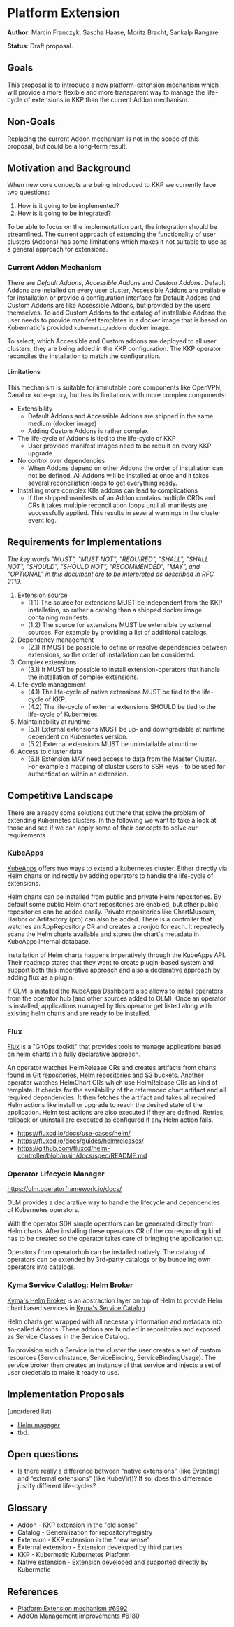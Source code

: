 # Platform Extension

**Author**: Marcin Franczyk, Sascha Haase, Moritz Bracht, Sankalp Rangare

**Status**: Draft proposal.

## Goals

This proposal is to introduce a new platform-extension mechanism which will
provide a more flexible and more transparent way to manage the life-cycle of
extensions in KKP than the current Addon mechanism.

## Non-Goals

Replacing the current Addon mechanism is not in the scope of this proposal, but
could be a long-term result.

## Motivation and Background

When new core concepts are being introduced to KKP we currently face two
questions:

1. How is it going to be implemented?
2. How is it going to be integrated?

To be able to focus on the implementation part, the integration should be
streamlined. The current approach of extending the functionality of user
clusters (Addons) has some limitations which makes it not suitable to use as a
general approach for extensions.

### Current Addon Mechanism

There are *Default Addons*, *Accessible Addons* and *Custom Addons*. Default
Addons are installed on every user cluster, Accessible Addons are available for
installation or provide a configuration interface for Default Addons and Custom
Addons are like Accessible Addons, but provided by the users themselves.  To
add Custom Addons to the catalog of installable Addons the user needs to
provide manifest templates in a docker image that is based on Kubermatic's
provided `kubermatic/addons` docker image.

To select, which Accessible and Custom addons are deployed to all user
clusters, they are being added in the KKP configuration. The KKP operator
reconciles the installation to match the configuration.

#### Limitations

This mechanism is suitable for immutable core components like OpenVPN, Canal or
kube-proxy, but has its limitations with more complex components:

* Extensibility
  * Default Addons and Accessible Addons are shipped in the same medium (docker
    image)
  * Adding Custom Addons is rather complex
* The life-cycle of Addons is tied to the life-cycle of KKP
  * User provided manifest images need to be rebuilt on every KKP upgrade
* No control over dependencies
  * When Addons depend on other Addons the order of installation can not be
    defined. All Addons will be installed at once and it takes several
    reconciliation loops to get everything ready.
* Installing more complex K8s addons can lead to complications
  * If the shipped manifests of an Addon contains multiple CRDs and CRs it
    takes multiple reconciliation loops until all manifests are successfully
    applied. This results in several warnings in the cluster event log.

## Requirements for Implementations

*The key words "MUST", "MUST NOT", "REQUIRED", "SHALL", "SHALL NOT", "SHOULD",
"SHOULD NOT", "RECOMMENDED",  "MAY", and "OPTIONAL" in this document are to be
interpreted as described in RFC 2119.*

1. Extension source
	* (1.1) The source for extensions MUST be independent from the KKP
	  installation, so rather a catalog than a shipped docker image containing
	  manifests.
	* (1.2) The source for extensions MUST be extensible by external sources.
	  For example by providing a list of additional catalogs.
2. Dependency management
	* (2.1) It MUST be possible to define or resolve dependencies between
	  extensions, so the order of installation can be considered.
3. Complex extensions
	* (3.1) It MUST be possible to install extension-operators that handle the
	  installation of complex extensions.
4. Life-cycle management
	* (4.1) The life-cycle of native extensions MUST be tied to the life-cycle
	  of KKP.
	* (4.2) The life-cycle of external extensions SHOULD be tied to the
	  life-cycle of Kubernetes.
5. Maintainability at runtime
	* (5.1) External extensions MUST be up- and downgradable at runtime
	  dependent on Kubernetes version.
	* (5.2) External extensions MUST be uninstallable at runtime.
6. Access to cluster data
	* (6.1) Extension MAY need access to data from the Master Cluster. For
	  example a mapping of cluster users to SSH keys - to be used for
	  authentication within an extension.

## Competitive Landscape

There are already some solutions out there that solve the problem of extending
Kubernetes clusters. In the following we want to take a look at those and see
if we can apply some of their concepts to solve our requirements.

### KubeApps


[KubeApps](https://kubeapps.com/docs/) offers two ways to extend a kubernetes
cluster. Either directly via Helm charts or indirectly by adding operators to
handle the life-cycle of extensions.

Helm charts can be installed from public and private Helm repositories. By
default some public Helm chart repositories are enabled, but other public
repositories can be added easily. Private repositories like ChartMuseum, Harbor
or Artifactory (pro) can also be added. There is a controller that watches an
AppRepository CR and creates a cronjob for each. It repeatedly scans the Helm
charts available and stores the chart's metadata in KubeApps internal database.

Installation of Helm charts happens imperatively through the KubeApps API.
Their roadmap states that they want to create plugin-based system and support
both this imperative approach and also a declarative approach by adding flux as
a plugin.

If [OLM](https://olm.operatorframework.io) is installed the KubeApps Dashboard
also allows to install operators from the operator hub (and other sources added
to OLM). Once an operator is installed, applications managed by this operator
get listed along with existing helm charts and are ready to be installed.

### Flux

[Flux](https://fluxcd.io) is a "GitOps toolkit" that provides tools to manage
applications based on helm charts in a fully declarative approach.

An operator watches HelmRelease CRs and creates artifacts from charts found in
Git repositories, Helm repositories and S3 buckets. Another operator watches
HelmChart CRs which use HelmRelease CRs as kind of template. It checks for the
availability of the referenced chart artifact and all required dependencies.
It then fetches the artifact and takes all required Helm actions like install
or upgrade to reach the desired state of the application. Helm test actions are
also executed if they are defined. Retries, rollback or uninstall are executed
as configured if any Helm action fails.

* https://fluxcd.io/docs/use-cases/helm/
* https://fluxcd.io/docs/guides/helmreleases/
* https://github.com/fluxcd/helm-controller/blob/main/docs/spec/README.md

### Operator Lifecycle Manager

https://olm.operatorframework.io/docs/

OLM provides a declarative way to handle the lifecycle and dependencies of
Kubernetes operators.

With the operator SDK simple operators can be generated directly from Helm
charts.  After installing these operators CR of the corresponding kind has to
be created so the operator takes care of bringing the application up.

Operators from operatorhub can be installed natively. The catalog of operators
can be extended by 3rd-party catalogs or by bundeling own operators into
catalogs.

### Kyma Service Calatlog: Helm Broker

[Kyma's Helm Broker](https://kyma-project.io/docs/components/helm-broker/) is
an abstraction layer on top of Helm to provide Helm chart based services in
[Kyma's Service
Catalog](https://kyma-project.io/docs/components/service-catalog/)

Helm charts get wrapped with all necessary information and metadata into
so-called Addons. These addons are bundled in repositories and exposed as
Service Classes in the Service Catalog.

To provision such a Service in the cluster the user creates a set of custom
resources (ServiceInstance, ServiceBinding, ServiceBindingUsage). The service
broker then creates an instance of that service and injects a set of user
credetials to make it ready to use.

## Implementation Proposals

(unordered list)

* [Helm magager](./platform-extension-implementation-helm-manager.md)
* tbd.

## Open questions

* Is there really a difference between “native extensions” (like Eventing) and
  “external extensions” (like KubeVirt)? If so, does this difference justify
  different life-cycles?

## Glossary

* Addon - KKP extension in the "old sense"
* Catalog - Generalization for repository/registry
* Extension - KKP extension in the "new sense"
* External extension - Extension developed by third parties
* KKP - Kubermatic Kubernetes Platform
* Native extension - Extension developed and supported directly by Kubermatic

## References

* [Platform Extension mechanism #6992](https://app.zenhub.com/workspaces/development-input--estimation-5fa947bf2732730014ef98c1/issues/kubermatic/kubermatic/6992) 
* [AddOn Management improvements #6180](https://app.zenhub.com/workspaces/development-input--estimation-5fa947bf2732730014ef98c1/issues/kubermatic/kubermatic/6180)
